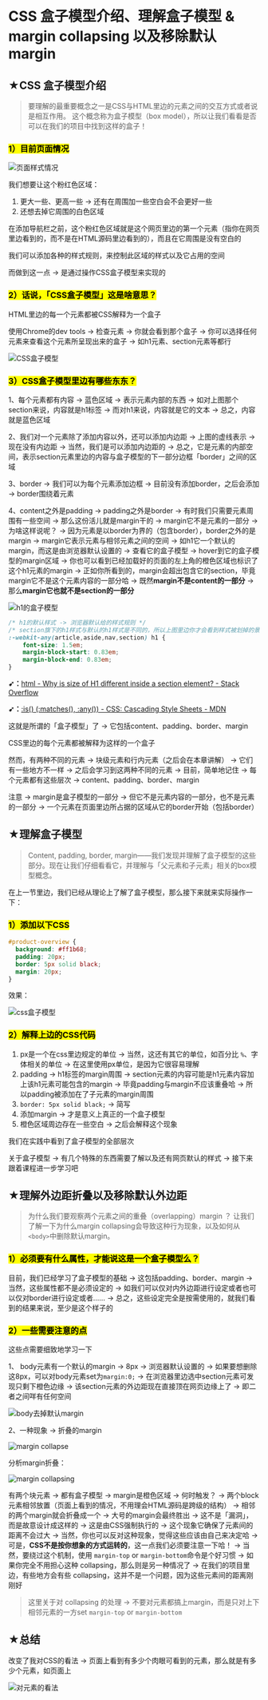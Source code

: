 # CSS 盒子模型介绍、理解盒子模型 & margin collapsing 以及移除默认 margin

## ★CSS 盒子模型介绍

> 要理解的最重要概念之一是CSS与HTML里边的元素之间的交互方式或者说是相互作用。 这个概念称为盒子模型（box model），所以让我们看看是否可以在我们的项目中找到这样的盒子！

### <mark>1）目前页面情况</mark>

![页面样式情况](assets/img/2020-01-29-23-10-57.png)

我们想要让这个粉红色区域：

1. 更大一些、更高一些 -> 还有在周围加一些空白会不会更好一些
2. 还想去掉它周围的白色区域

在添加导航栏之前，这个粉红色区域就是这个网页里边的第一个元素（指你在网页里边看到的，而不是在HTML源码里边看到的），而且在它周围是没有空白的

我们可以添加各种的样式规则，来控制此区域的样式以及它占用的空间

而做到这一点 -> 是通过操作CSS盒子模型来实现的

### <mark>2）话说，「CSS盒子模型」这是啥意思？</mark>

HTML里边的每一个元素都被CSS解释为一个盒子

使用Chrome的dev tools -> 检查元素 -> 你就会看到那个盒子 -> 你可以选择任何元素来查看这个元素所呈现出来的盒子 -> 如h1元素、section元素等都行

![CSS盒子模型](assets/img/2020-01-29-23-28-47.png)

### <mark>3）CSS盒子模型里边有哪些东东？</mark>

1、每个元素都有内容 -> 蓝色区域 -> 表示元素内部的东西 -> 如对上图那个section来说，内容就是h1标签 -> 而对h1来说，内容就是它的文本 -> 总之，内容就是蓝色区域

2、我们对一个元素除了添加内容以外，还可以添加内边距 -> 上图的虚线表示 -> 现在没有内边距 -> 当然，我们是可以添加内边距的 -> 总之，它是元素的内部空间，表示section元素里边的内容与盒子模型的下一部分边框「border」之间的区域

3、border -> 我们可以为每个元素添加边框 -> 目前没有添加border，之后会添加 -> border围绕着元素

4、content之外是padding -> padding之外是border -> 有时我们只需要元素周围有一些空间 -> 那么这份活儿就是margin干的 -> margin它不是元素的一部分 -> 为啥这样说呢？ -> 因为元素是以border为界的（包含border），border之外的是margin -> margin它表示元素与相邻元素之间的空间 -> 如h1它一个默认的margin，而这是由浏览器默认设置的 -> 查看它的盒子模型 -> hover到它的盒子模型的margin区域 -> 你也可以看到已经加载好的页面的左上角的橙色区域也标识了这个h1元素的margin -> 正如你所看到的，margin会超出包含它的section，毕竟margin它不是这个元素内容的一部分哈 -> 既然**margin不是content的一部分** -> 那么**margin它也就不是section的一部分**

![h1的盒子模型](assets/img/2020-01-29-23-44-26.png)

``` css
/* h1的默认样式 -> 浏览器默认给的样式规则 */
/* section旗下的h1样式与默认的h1样式是不同的，所以上图里边你才会看到样式被划掉的景象 */
:-webkit-any(article,aside,nav,section) h1 {
    font-size: 1.5em;
    margin-block-start: 0.83em;
    margin-block-end: 0.83em;
}
```

**➹：**[html - Why is size of H1 different inside a section element? - Stack Overflow](https://stackoverflow.com/questions/26290849/why-is-size-of-h1-different-inside-a-section-element)

**➹：**[:is() (:matches(), :any()) - CSS: Cascading Style Sheets - MDN](https://developer.mozilla.org/en-US/docs/Web/CSS/:is)

这就是所谓的「盒子模型」了 -> 它包括content、padding、border、margin

CSS里边的每个元素都被解释为这样的一个盒子

然而，有两种不同的元素 -> 块级元素和行内元素（之后会在本章讲解） -> 它们有一些地方不一样 -> 之后会学习到这两种不同的元素 -> 目前，简单地记住 -> 每个元素都有这些层次 -> content、padding、border、margin

注意 -> margin是盒子模型的一部分 -> 但它不是元素内容的一部分，也不是元素的一部分 -> 一个元素在页面里边所占据的区域从它的border开始（包括border）

## ★理解盒子模型

> Content, padding, border, margin——我们发现并理解了盒子模型的这些部分。现在让我们仔细看看它，并理解与「父元素和子元素」相关的box模型概念。

在上一节里边，我们已经从理论上了解了盒子模型，那么接下来就来实际操作一下：

### <mark>1）添加以下CSS</mark>

``` css
#product-overview {
  background: #ff1b68;
  padding: 20px;
  border: 5px solid black;
  margin: 20px;
}
```

效果：

![css盒子模型](assets/img/2020-01-30-14-37-55.png)

### <mark>2）解释上边的CSS代码</mark>

1. px是一个在css里边规定的单位 -> 当然，这还有其它的单位，如百分比 `%`、字体相关的单位 -> 在这里使用px单位，是因为它很容易理解
2. padding -> h1标签的margin周围 -> section元素的内容可能是h1元素内容加上该h1元素可能包含的margin -> 毕竟padding与margin不应该重叠哈 -> 所以padding被添加在了子元素的margin周围
3. `border: 5px solid black;` -> 简写
4. 添加margin -> 才是意义上真正的一个盒子模型
5. 橙色区域周边存在一些空白 -> 之后会解释这个现象

我们在实践中看到了盒子模型的全部层次

关于盒子模型 -> 有几个特殊的东西需要了解以及还有网页默认的样式 -> 接下来跟着课程进一步学习吧

## ★理解外边距折叠以及移除默认外边距

> 为什么我们要观察两个元素之间的重叠（overlapping）margin ？ 让我们了解一下为什么margin collapsing会导致这种行为现象，以及如何从`<body>`中删除默认margin。

### <mark>1）必须要有什么属性，才能说这是一个盒子模型么？</mark>

目前，我们已经学习了盒子模型的基础 -> 这包括padding、border、margin -> 当然，这些属性都不是必须设定的 -> 如我们可以仅对内外边距进行设定或者也可以仅对border进行设定或者…… -> 总之，这些设定完全是按需使用的，就我们看到的结果来说，至少是这个样子的

### <mark>2）一些需要注意的点</mark>

这些点需要细致地学习一下

1、 body元素有一个默认的margin -> 8px -> 浏览器默认设置的 -> 如果要想删除这8px，可以对body元素set为`margin:0;` -> 在浏览器里边选中section元素可发现只剩下橙色边缘 -> 该section元素的外边距现在直接顶在网页边缘上了 -> 即二者之间咩有任何空间

![body去掉默认margin](assets/img/2020-01-30-15-37-59.png)

2、一种现象 -> 折叠的margin

![margin collapse](assets/img/2020-01-30-15-42-30.png)

分析margin折叠：

![margin collapsing](assets/img/2020-01-30-15-46-16.png)

有两个块元素 -> 都有盒子模型 -> margin是橙色区域 -> 何时触发？ -> 两个block元素相邻放置（页面上看到的情况，不用理会HTML源码是跨级的结构） -> 相邻的两个margin就会折叠成一个 -> 大号的margin会最终胜出 -> 这不是「漏洞」，而是故意设计成这样的 -> 这是由CSS强制执行的 -> 这个现象它确保了元素间的距离不会过大 -> 当然，你也可以反对这种现象，觉得这些应该由自己来决定哈 -> 可是，**CSS不是按你想象的方式运转的**，这一点我们必须要注意一下哈！ -> 当然，要绕过这个机制，使用 `margin-top` or `margin-bottom`命令是个好习惯 -> 如果你完全不用担心这种 collapsing，那么则是另一种情况了 -> 在我们的项目里边，有些地方会有些 collapsing，这并不是一个问题，因为这些元素间的距离刚刚好

> 这里关于对 collapsing 的处理 -> 不要对元素都搞上margin，而是只对上下相邻元素的一方set `margin-top` or `margin-bottom`

## ★总结

改变了我对CSS的看法 -> 页面上看到有多少个肉眼可看到的元素，那么就是有多少个元素，如页面上

![对元素的看法](assets/img/2020-01-30-15-54-18.png)














